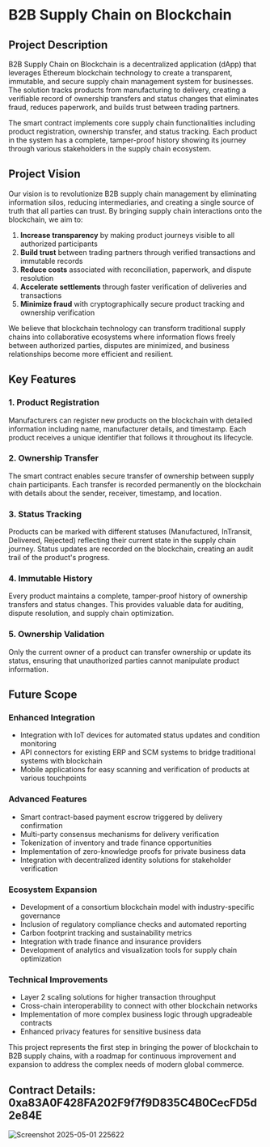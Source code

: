 # B2B Supply Chain on Blockchain

## Project Description

B2B Supply Chain on Blockchain is a decentralized application (dApp) that leverages Ethereum blockchain technology to create a transparent, immutable, and secure supply chain management system for businesses. The solution tracks products from manufacturing to delivery, creating a verifiable record of ownership transfers and status changes that eliminates fraud, reduces paperwork, and builds trust between trading partners.

The smart contract implements core supply chain functionalities including product registration, ownership transfer, and status tracking. Each product in the system has a complete, tamper-proof history showing its journey through various stakeholders in the supply chain ecosystem.

## Project Vision

Our vision is to revolutionize B2B supply chain management by eliminating information silos, reducing intermediaries, and creating a single source of truth that all parties can trust. By bringing supply chain interactions onto the blockchain, we aim to:

1. **Increase transparency** by making product journeys visible to all authorized participants
2. **Build trust** between trading partners through verified transactions and immutable records
3. **Reduce costs** associated with reconciliation, paperwork, and dispute resolution
4. **Accelerate settlements** through faster verification of deliveries and transactions
5. **Minimize fraud** with cryptographically secure product tracking and ownership verification

We believe that blockchain technology can transform traditional supply chains into collaborative ecosystems where information flows freely between authorized parties, disputes are minimized, and business relationships become more efficient and resilient.

## Key Features

### 1. Product Registration
Manufacturers can register new products on the blockchain with detailed information including name, manufacturer details, and timestamp. Each product receives a unique identifier that follows it throughout its lifecycle.

### 2. Ownership Transfer
The smart contract enables secure transfer of ownership between supply chain participants. Each transfer is recorded permanently on the blockchain with details about the sender, receiver, timestamp, and location.

### 3. Status Tracking
Products can be marked with different statuses (Manufactured, InTransit, Delivered, Rejected) reflecting their current state in the supply chain journey. Status updates are recorded on the blockchain, creating an audit trail of the product's progress.

### 4. Immutable History
Every product maintains a complete, tamper-proof history of ownership transfers and status changes. This provides valuable data for auditing, dispute resolution, and supply chain optimization.

### 5. Ownership Validation
Only the current owner of a product can transfer ownership or update its status, ensuring that unauthorized parties cannot manipulate product information.

## Future Scope

### Enhanced Integration
- Integration with IoT devices for automated status updates and condition monitoring
- API connectors for existing ERP and SCM systems to bridge traditional systems with blockchain
- Mobile applications for easy scanning and verification of products at various touchpoints

### Advanced Features
- Smart contract-based payment escrow triggered by delivery confirmation
- Multi-party consensus mechanisms for delivery verification
- Tokenization of inventory and trade finance opportunities
- Implementation of zero-knowledge proofs for private business data
- Integration with decentralized identity solutions for stakeholder verification

### Ecosystem Expansion
- Development of a consortium blockchain model with industry-specific governance
- Inclusion of regulatory compliance checks and automated reporting
- Carbon footprint tracking and sustainability metrics
- Integration with trade finance and insurance providers
- Development of analytics and visualization tools for supply chain optimization

### Technical Improvements
- Layer 2 scaling solutions for higher transaction throughput
- Cross-chain interoperability to connect with other blockchain networks
- Implementation of more complex business logic through upgradeable contracts
- Enhanced privacy features for sensitive business data

This project represents the first step in bringing the power of blockchain to B2B supply chains, with a roadmap for continuous improvement and expansion to address the complex needs of modern global commerce.
## Contract Details: 0xa83A0F428FA202F9f7f9D835C4B0CecFD5d2e84E
![Screenshot 2025-05-01 225622](https://github.com/user-attachments/assets/5121833d-13b1-440a-a9d4-b61be0cdb480)
